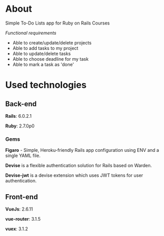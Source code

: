 # About

Simple To-Do Lists app for Ruby on Rails Courses

*Functional requirements*
- Able to create/update/delete projects
- Able to add tasks to my project
- Able to update/delete tasks
- Able to choose deadline for my task
- Able to mark a task as 'done'

# Used technologies
## Back-end

**Rails**: 6.0.2.1

**Ruby**: 2.7.0p0

### Gems

**Figaro** - Simple, Heroku-friendly Rails app configuration using ENV and a single YAML file.

**Devise** is a flexible authentication solution for Rails based on Warden.

**Devise-jwt** is a devise extension which uses JWT tokens for user authentication. 

## Front-end

**VueJs**: 2.6.11

**vue-router**: 3.1.5

**vuex**: 3.1.2